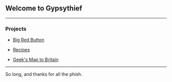 ## Welcome to Gypsythief

---

### Projects

* [Big Red Button](http://www.gypsythief.org.uk/BigRedButton/)

* [Recipes](http://www.gypsythief.org.uk/Recipes/)

* [Geek's Map to Britain](http://www.gypsythief.org.uk/GeeksMapToBritain/index.html)

---

So long, and thanks for all the phish.
